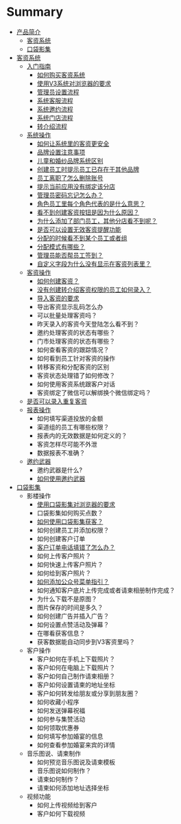 # Summary

* [产品简介](README.md)
  * [客资系统](ke-zi-xi-tong.md)
  * [口袋影集](kou-dai-ying-ji.md)
* [客资系统](chapter1.md)
  * [入门指南](ru-men-zhi-nan.md)
    * [如何购买客资系统](如何购买客资系统.md)
    * [使用V3系统对浏览器的要求](使用V3系统对浏览器的要求.md)
    * [管理员设置流程](管理员设置流程.md)
    * [系统客服流程](系统客服流程.md)
    * [系统邀约流程](系统邀约流程.md)
    * [系统门店流程](系统门店流程.md)
    * [转介绍流程](转介绍流程.md)
  * [系统操作](www.md)
    * [如何让系统里的客资更安全](如何让系统里的客资更安全.md)
    * [品牌设置注意事项](品牌设置注意事项.md)
    * [儿童和婚纱品牌系统区别](儿童和婚纱品牌系统区别.md)
    * [创建员工时提示员工已存在于其他品牌](创建员工时提示员工已存在于其他品牌.md)
    * [员工离职了怎么删除账号](员工离职了怎么删除账号.md)
    * [提示当前应用没有绑定该分店](提示当前应用没有绑定该分店.md)
    * [管理员密码忘记怎么办？](管理员密码忘记怎么办？.md)
    * [角色员工里每个角色代表的是什么意思？](角色员工里每个角色代表的是什么意思？.md)
    * [看不到创建客资按钮是因为什么原因？](看不到创建客资按钮是因为什么原因？.md)
    * [为什么添加了部门员工，其他分店看不到呢？](为什么添加了部门员工，其他分店看不到呢？.md)
    * [是否可以设置无效客资提醒功能](是否可以设置无效客资提醒功能.md)
    * [分配的时候看不到某个员工或者组](分配的时候看不到某个员工或者组.md)
    * [分配模式有哪些？](分配模式有哪些？.md)
    * [管理员能否帮员工签到？](管理员能否帮员工签到？.md)
    * [自定义字段为什么没有显示在客资列表里？](自定义字段为什么没有显示在客资列表里？.md)
  * [客资操作](ke-zi-cao-zuo.md)
    * [如何创建客资？](如何创建客资？.md)
    * [没有创建转介绍客资权限的员工如何录入？](没有创建转介绍客资权限的员工如何录入？.md)
    * [导入客资的要求](导入客资的要求.md)
    * 导出客资显示乱码怎么办
    * 可以批量处理客资吗？
    * 昨天录入的客资今天登陆怎么看不到？
    * 邀约处理客资的状态有哪些？
    * 门市处理客资的状态有哪些？
    * 如何查看客资的跟踪情况？
    * 如何看到员工针对客资的操作
    * 转移客资和分配客资的区别
    * 客资状态处理错了如何修改？
    * 如何使用客资系统跟客户对话
    * 客资绑定了微信可以解绑换个微信绑定吗？
  * [是否可以录入重复客资](是否可以录入重复客资.md)
  * [报表操作](bao-biao-cao-zuo.md)
    * 如何填写渠道投放的金额
    * 渠道组的员工有哪些权限？
    * 报表内的无效数据是如何定义的？
    * 客资怎样尽可能不外泄
    * 数据报表不准确？
  * [邀约武器](yao-yue-wu-qi.md)
    * 邀约武器是什么?
    * [如何使用邀约武器](yao-yue-wu-qi/yao-yue-wu-qi-shi-shi-4e483f.md)
* [口袋影集](kou-dai-ying-ji1.md)
  * 影楼操作
    * [使用口袋影集对浏览器的要求](shi-yong-kou-dai-ying-ji-dui-liu-lan-qi-de-yao-qiu.md)
    * 口袋影集如何购买点数？
    * [如何使用口袋影集获客？](ru-he-shi-yong-kou-dai-ying-ji-huo-ke-ff1f.md)
    * 如何创建员工并添加权限？
    * 如何创建客户订单
    * [客户订单电话填错了怎么办？](shi-yong-kou-dai-ying-ji-dui-liu-lan-qi-de-yao-qiu/ke-hu-ding-dan-dian-hua-tian-cuo-le-zen-yao-ban-ff1f.md)
    * 如何上传客户照片？
    * 如何快速上传客户照片？
    * 如何给到客户照片？
    * [如何添加公众号菜单指引？](ru-he-gei-dao-ke-hu-zhao-pian-ff1f.md)
    * 如何通知客户底片上传完成或者请柬相册制作完成？
    * 为什么下载不是原图？
    * 图片保存的时间是多久？
    * 如何创建广告并插入广告？
    * 如何设置点赞活动及弹幕？
    * 在哪看获客信息？
    * 获客数据能自动同步到V3客资里吗？
  * 客户操作
    * 客户如何在手机上下载照片？
    * 客户如何在电脑上下载照片？
    * 客户如何自己制作请柬相册？
    * 客户如何设置请柬的地址坐标
    * 客户如何转发给朋友或分享到朋友圈？
    * 如何收藏小程序
    * 如何发送弹幕祝福
    * 如何参与集赞活动
    * 如何领取优惠券
    * 如何填写参加婚宴的信息
    * 如何查看参加婚宴来宾的详情
  * 音乐图说、请柬制作
    * 如何预览音乐图说及请柬模板
    * 音乐图说如何制作？
    * 请柬如何制作？
    * 请柬如何添加地址选择坐标
  * 视频功能
    * 如何上传视频给到客户
    * 客户如何下载视频


